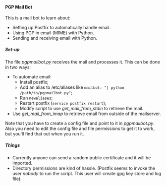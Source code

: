 #### PGP Mail Bot ####

This is a mail bot to learn about:
* Setting up Postfix to automatically handle email.
* Using PGP in email (MIME) with Python.
* Sending and receiving email with Python.

##### Set-up #####

The file *pgpmailbot.py* receives the mail and processes it. This can be done in two ways:
* To automate email:
    * Install postfix;
    * Add an alias to /etc/aliases like `mailbot: "| python /path/to/pgpmailbot.py"`;
    * Run `newaliases`;
    * Restart postfix (`service postfix restart`);
    * Modify script to use *get_mail_from_stdin* to retrieve the mail.
* Use *get_mail_from_imap* to retrieve email from outside of the mailserver.

Note that you have to create a config file and point to it in *pgpmailbot.py*. Also you need to edit the config file and file permissions to get it to work, but you'll find that out when you run it.

##### Things #####

* Currently anyone can send a random public certificate and it will be imported.
* Directory permissions are kind of hassle. (Postfix seems to invoke the user *nobody* to run the script. This user will create gpg key store and log file).
